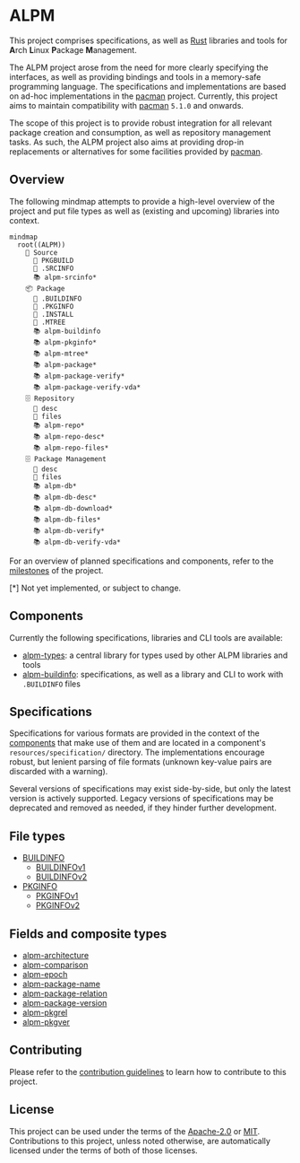 # ALPM

This project comprises specifications, as well as [Rust] libraries and tools for **A**rch **L**inux **P**ackage **M**anagement.

The ALPM project arose from the need for more clearly specifying the interfaces, as well as providing bindings and tools in a memory-safe programming language.
The specifications and implementations are based on ad-hoc implementations in the [pacman] project.
Currently, this project aims to maintain compatibility with [pacman] `5.1.0` and onwards.

The scope of this project is to provide robust integration for all relevant package creation and consumption, as well as repository management tasks.
As such, the ALPM project also aims at providing drop-in replacements or alternatives for some facilities provided by [pacman].

## Overview

The following mindmap attempts to provide a high-level overview of the project and put file types as well as (existing and upcoming) libraries into context.

```mermaid
mindmap
  root((ALPM))
    📂 Source
      📄 PKGBUILD
      📄 .SRCINFO
      📚️ alpm-srcinfo*
    📦 Package
      📄 .BUILDINFO
      📄 .PKGINFO
      📄 .INSTALL
      📄 .MTREE
      📚️ alpm-buildinfo
      📚️ alpm-pkginfo*
      📚️ alpm-mtree*
      📚️ alpm-package*
      📚️ alpm-package-verify*
      📚️ alpm-package-verify-vda*
    🗄️ Repository
      📄 desc
      📄 files
      📚️ alpm-repo*
      📚️ alpm-repo-desc*
      📚️ alpm-repo-files*
    🗄️ Package Management
      📄 desc
      📄 files
      📚️ alpm-db*
      📚️ alpm-db-desc*
      📚️ alpm-db-download*
      📚️ alpm-db-files*
      📚️ alpm-db-verify*
      📚️ alpm-db-verify-vda*
```

For an overview of planned specifications and components, refer to the [milestones] of the project.

[*] Not yet implemented, or subject to change.

## Components

Currently the following specifications, libraries and CLI tools are available:

- [alpm-types]: a central library for types used by other ALPM libraries and tools
- [alpm-buildinfo]: specifications, as well as a library and CLI to work with `.BUILDINFO` files

## Specifications

Specifications for various formats are provided in the context of the [components] that make use of them and are located in a component's `resources/specification/` directory.
The implementations encourage robust, but lenient parsing of file formats (unknown key-value pairs are discarded with a warning).

Several versions of specifications may exist side-by-side, but only the latest version is actively supported.
Legacy versions of specifications may be deprecated and removed as needed, if they hinder further development.

## File types

- [BUILDINFO]
  - [BUILDINFOv1]
  - [BUILDINFOv2]
- [PKGINFO]
  - [PKGINFOv1]
  - [PKGINFOv2]

## Fields and composite types

- [alpm-architecture]
- [alpm-comparison]
- [alpm-epoch]
- [alpm-package-name]
- [alpm-package-relation]
- [alpm-package-version]
- [alpm-pkgrel]
- [alpm-pkgver]

## Contributing

Please refer to the [contribution guidelines] to learn how to contribute to this project.

## License

This project can be used under the terms of the [Apache-2.0] or [MIT].
Contributions to this project, unless noted otherwise, are automatically licensed under the terms of both of those licenses.

[Apache-2.0]: LICENSES/Apache-2.0.txt
[BUILDINFO]: alpm-buildinfo/resources/specification/BUILDINFO.5.md
[BUILDINFOv1]: alpm-buildinfo/resources/specification/BUILDINFOv1.5.md
[BUILDINFOv2]: alpm-buildinfo/resources/specification/BUILDINFOv2.5.md
[MIT]: LICENSES/MIT.txt
[PKGINFO]: alpm-pkginfo/resources/specification/PKGINFO.5.md
[PKGINFOv1]: alpm-pkginfo/resources/specification/PKGINFOv1.5.md
[PKGINFOv2]: alpm-pkginfo/resources/specification/PKGINFOv2.5.md
[Rust]: https://www.rust-lang.org/
[alpm-architecture]: alpm-types/resources/specification/alpm-architecture.7.md
[alpm-buildinfo]: alpm-buildinfo/
[alpm-comparison]: alpm-types/resources/specification/alpm-comparison.7.md
[alpm-epoch]: alpm-types/resources/specification/alpm-epoch.7.md
[alpm-package-name]: alpm-types/resources/specification/alpm-package-name.7.md
[alpm-package-relation]: alpm-types/resources/specification/alpm-package-relation.7.md
[alpm-package-version]: alpm-types/resources/specification/alpm-package-version.7.md
[alpm-pkgrel]: alpm-types/resources/specification/alpm-package-pkgrel.7.md
[alpm-pkgver]: alpm-types/resources/specification/alpm-package-pkgver.7.md
[alpm-types]: alpm-types/
[components]: #components
[contribution guidelines]: CONTRIBUTING.md
[milestones]: https://gitlab.archlinux.org/archlinux/alpm/alpm/-/milestones
[pacman]: https://gitlab.archlinux.org/pacman/pacman
